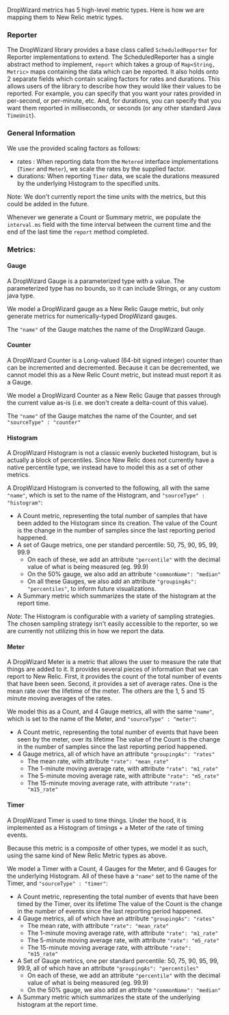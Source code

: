 DropWizard metrics has 5 high-level metric types. 
Here is how we are mapping them to New Relic metric types.

### Reporter
The DropWizard library provides a base class called `ScheduledReporter` for Reporter implementations to extend.
The ScheduledReporter has a single abstract method to implement, `report` which takes a group of `Map<String, Metric>` maps
containing the data which can be reported. It also holds onto 2 separate fields which contain scaling factors
for rates and durations. This allows users of the library to describe how they would like their values to be reported. 
For example, you can specify that you want your rates provided in per-second, or per-minute, etc. 
And, for durations, you can specify that you want them reported in milliseconds, or seconds (or any other standard Java `TimeUnit`).

### General Information
We use the provided scaling factors as follows:

* rates : When reporting data from the `Metered` interface implementations (`Timer` and `Meter`), we scale the rates by the supplied factor. 
* durations: When reporting `Timer` data, we scale the durations measured by the underlying Histogram to the specified units.

Note: We don't currently report the time units with the metrics, but this could be added in the future.

Whenever we generate a Count or Summary metric, we populate the `interval.ms` field with the time interval between the current time and the end of the last time the `report` method completed.

### Metrics:

#### Gauge
A DropWizard Gauge is a parameterized type with a value. The parameterized type has no bounds, so it can include Strings, or any custom java type.

We model a DropWizard gauge as a New Relic Gauge metric, but only generate metrics for numerically-typed DropWizard gauges.

The `"name"` of the Gauge matches the name of the DropWizard Gauge.

#### Counter
A DropWizard Counter is a Long-valued (64-bit signed integer) counter than can be incremented and decremented. 
Because it can be decremented, we cannot model this as a New Relic Count metric, but instead must report it as a Gauge.

We model a DropWizard Counter as a New Relic Gauge that passes through the current value as-is (i.e. we don't create a delta-count of this value).

The `"name"` of the Gauge matches the name of the Counter, and set `"sourceType" : "counter"`

#### Histogram
A DropWizard Histogram is not a classic evenly bucketed histogram, but is actually a block of percentiles. 
Since New Relic does not currently have a native percentile type, we instead have to model this as a set of other metrics.

A DropWizard Histogram is converted to the following, all with the same `"name"`, which is set to the name of the Histogram,
and `"sourceType" : "histogram"`:
* A Count metric, representing the total number of samples that have been added to the Histogram since its creation. 
The value of the Count is the change in the number of samples since the last reporting period happened.
* A set of Gauge metrics, one per standard percentile: 50, 75, 90, 95, 99, 99.9
  * On each of these, we add an attribute `"percentile"` with the decimal value of what is being measured (eg. 99.9)
  * On the 50% gauge, we also add an attribute `"commonName": "median"`
  * On all these Gauges, we also add an attribute `"groupingAs": "percentiles"`, to inform future visualizations.
* A Summary metric which summarizes the state of the histogram at the report time.

*Note*: The Histogram is configurable with a variety of sampling strategies. 
The chosen sampling strategy isn't easily accessible to the reporter, so we are currently not utilizing this in how we report the data.

#### Meter
A DropWizard Meter is a metric that allows the user to measure the rate that things are added to it.
It provides several pieces of information that we can report to New Relic. 
First, it provides the count of the total number of events that have been seen.
Second, it provides a set of average rates. One is the mean rate over the lifetime of the meter. 
The others are the 1, 5 and 15 minute moving averages of the rates.

We model this as a Count, and 4 Gauge metrics, all with the same `"name"`, which is set to the name of the Meter,
and `"sourceType" : "meter"`:
* A Count metric, representing the total number of events that have been seen by the meter, over its lifetime
The value of the Count is the change in the number of samples since the last reporting period happened.
* 4 Gauge metrics, all of which have an attribute `"groupingAs": "rates"`
  * The mean rate, with attribute `"rate": "mean_rate"`
  * The 1-minute moving average rate, with attribute `"rate": "m1_rate"`
  * The 5-minute moving average rate, with attribute `"rate": "m5_rate"`
  * The 15-minute moving average rate, with attribute `"rate": "m15_rate"`
   
#### Timer
A DropWizard Timer is used to time things. Under the hood, it is implemented as a Histogram of timings + a Meter of the rate of timing events.

Because this metric is a composite of other types, we model it as such, using the same kind of New Relic Metric types as above. 

We model a Timer with a Count, 4 Gauges for the Meter, and 6 Gauges for the underlying Histogram.
All of these have a `"name"` set to the name of the Timer, and `"sourceType" : "timer"`:
* A Count metric, representing the total number of events that have been timed by the Timer, over its lifetime
The value of the Count is the change in the number of events since the last reporting period happened.
* 4 Gauge metrics, all of which have an attribute `"groupingAs": "rates"`
  * The mean rate, with attribute `"rate": "mean_rate"`
  * The 1-minute moving average rate, with attribute `"rate": "m1_rate"`
  * The 5-minute moving average rate, with attribute `"rate": "m5_rate"`
  * The 15-minute moving average rate, with attribute `"rate": "m15_rate"`
* A Set of Gauge metrics, one per standard percentile: 50, 75, 90, 95, 99, 99.9, all of which have an attribute `"groupingAs": "percentiles"`
  * On each of these, we add an attribute `"percentile"` with the decimal value of what is being measured (eg. 99.9)
  * On the 50% gauge, we also add an attribute `"commonName": "median"`
* A Summary metric which summarizes the state of the underlying histogram at the report time.
